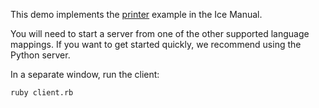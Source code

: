 This demo implements the [printer][1] example in the Ice Manual.

You will need to start a server from one of the other supported language
mappings. If you want to get started quickly, we recommend using the
Python server.

In a separate window, run the client:

```
ruby client.rb
```

[1]: https://doc.zeroc.com/display/Ice37/Writing+an+Ice+Application+with+Ruby
